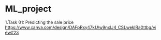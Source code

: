 # ML_project
1.Task 01: Predicting the sale price
        https://www.canva.com/design/DAFpRxy47kU/w9nxlJ4_CSLwekIRa0ttbg/view#23
